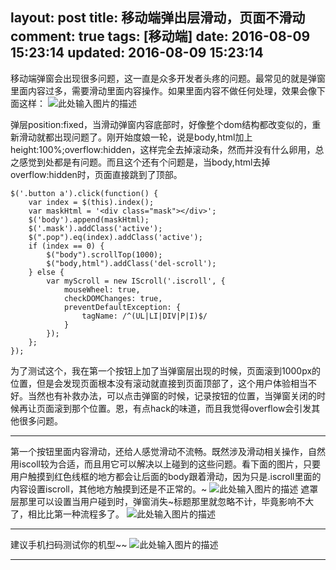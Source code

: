 layout: post
title: 移动端弹出层滑动，页面不滑动
comment: true
tags: [移动端]
date: 2016-08-09 15:23:14
updated: 2016-08-09 15:23:14
---
移动端弹窗会出现很多问题，这一直是众多开发者头疼的问题。最常见的就是弹窗里面内容过多，需要滑动里面内容操作。如果里面内容不做任何处理，效果会像下面这样：
![此处输入图片的描述][1]

弹层position:fixed，当滑动弹窗内容底部时，好像整个dom结构都改变似的，重新滑动就都出现问题了。刚开始度娘一轮，说是body,html加上height:100%;overflow:hidden，这样完全去掉滚动条，然而并没有什么卵用，总之感觉到处都是有问题。而且这个还有个问题是，当body,html去掉overflow:hidden时，页面直接跳到了顶部。

    $('.button a').click(function() {
        var index = $(this).index();
        var maskHtml = '<div class="mask"></div>';
        $('body').append(maskHtml);
        $('.mask').addClass('active');
        $(".pop").eq(index).addClass('active');
        if (index == 0) {
            $("body").scrollTop(1000);
            $("body,html").addClass('del-scroll');
        } else {
            var myScroll = new IScroll('.iscroll', {
                mouseWheel: true,
                checkDOMChanges: true,
                preventDefaultException: {
                    tagName: /^(UL|LI|DIV|P|I)$/
                }
            });
        };
    });

为了测试这个，我在第一个按钮上加了当弹窗层出现的时候，页面滚到1000px的位置，但是会发现页面根本没有滚动就直接到页面顶部了，这个用户体验相当不好。当然也有补救办法，可以点击弹窗的时候，记录按钮的位置，当弹窗关闭的时候再让页面滚到那个位置。恩，有点hack的味道，而且我觉得overflow会引发其他很多问题。


----------


第一个按钮里面内容滑动，还给人感觉滑动不流畅。既然涉及滑动相关操作，自然用iscoll较为合适，而且用它可以解决以上碰到的这些问题。看下面的图片，只要用户触摸到红色线框的地方都会让后面的body跟着滑动，因为只是.iscroll里面的内容设置iscroll，其他地方触摸到还是不正常的。~
![此处输入图片的描述][2]
遮罩层那里可以设置当用户碰到时，弹窗消失~标题那里就忽略不计，毕竟影响不大了，相比比第一种流程多了。
![此处输入图片的描述][3]



----------
建议手机扫码测试你的机型~~
![此处输入图片的描述][4]

------


  [1]: http://o8oseymkx.bkt.clouddn.com/images/hexo-issue/2016-11-21-1.gif
  [2]: http://o8oseymkx.bkt.clouddn.com/images/hexo-issue/2016-11-21-3.png
  [3]: http://o8oseymkx.bkt.clouddn.com/images/hexo-issue/2016-11-21-2.gif
  [4]: http://o8oseymkx.bkt.clouddn.com/images/hexo-issue/2016-11-21-4.png

